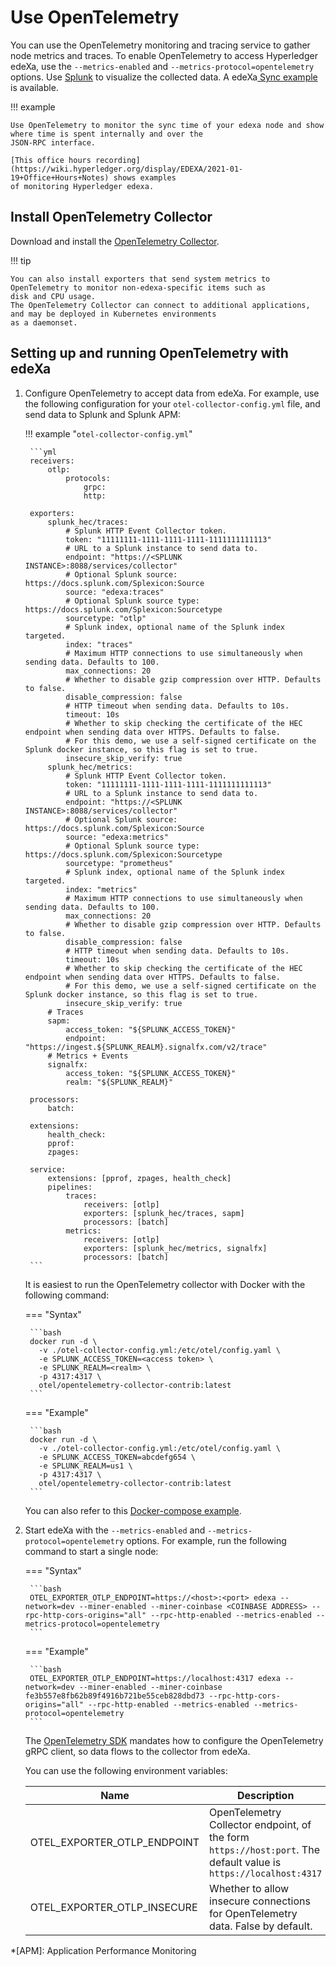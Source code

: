 # Use OpenTelemetry

You can use the OpenTelemetry monitoring and tracing service to gather node metrics and traces. To enable OpenTelemetry to access Hyperledger edeXa, use the `--metrics-enabled` and `--metrics-protocol=opentelemetry` options. Use [Splunk](https://splunk.com) to visualize the collected data. A edeXa[ Sync example](https://github.com/splunk/splunk-connect-for-ethereum/tree/master/examples/besu-sync) is available.

!!! example

```
Use OpenTelemetry to monitor the sync time of your edexa node and show where time is spent internally and over the
JSON-RPC interface.

[This office hours recording](https://wiki.hyperledger.org/display/EDEXA/2021-01-19+Office+Hours+Notes) shows examples
of monitoring Hyperledger edexa.
```

## Install OpenTelemetry Collector

Download and install the [OpenTelemetry Collector](https://github.com/open-telemetry/opentelemetry-collector-contrib/releases).

!!! tip

```
You can also install exporters that send system metrics to OpenTelemetry to monitor non-edexa-specific items such as
disk and CPU usage.
The OpenTelemetry Collector can connect to additional applications, and may be deployed in Kubernetes environments
as a daemonset.
```

## Setting up and running OpenTelemetry with edeXa

1.  Configure OpenTelemetry to accept data from edeXa. For example, use the following configuration for your `otel-collector-config.yml` file, and send data to Splunk and Splunk APM:

    !!! example "`otel-collector-config.yml`"

    ````
     ```yml
     receivers:
         otlp:
             protocols:
                 grpc:
                 http:

     exporters:
         splunk_hec/traces:
             # Splunk HTTP Event Collector token.
             token: "11111111-1111-1111-1111-1111111111113"
             # URL to a Splunk instance to send data to.
             endpoint: "https://<SPLUNK INSTANCE>:8088/services/collector"
             # Optional Splunk source: https://docs.splunk.com/Splexicon:Source
             source: "edexa:traces"
             # Optional Splunk source type: https://docs.splunk.com/Splexicon:Sourcetype
             sourcetype: "otlp"
             # Splunk index, optional name of the Splunk index targeted.
             index: "traces"
             # Maximum HTTP connections to use simultaneously when sending data. Defaults to 100.
             max_connections: 20
             # Whether to disable gzip compression over HTTP. Defaults to false.
             disable_compression: false
             # HTTP timeout when sending data. Defaults to 10s.
             timeout: 10s
             # Whether to skip checking the certificate of the HEC endpoint when sending data over HTTPS. Defaults to false.
             # For this demo, we use a self-signed certificate on the Splunk docker instance, so this flag is set to true.
             insecure_skip_verify: true
         splunk_hec/metrics:
             # Splunk HTTP Event Collector token.
             token: "11111111-1111-1111-1111-1111111111113"
             # URL to a Splunk instance to send data to.
             endpoint: "https://<SPLUNK INSTANCE>:8088/services/collector"
             # Optional Splunk source: https://docs.splunk.com/Splexicon:Source
             source: "edexa:metrics"
             # Optional Splunk source type: https://docs.splunk.com/Splexicon:Sourcetype
             sourcetype: "prometheus"
             # Splunk index, optional name of the Splunk index targeted.
             index: "metrics"
             # Maximum HTTP connections to use simultaneously when sending data. Defaults to 100.
             max_connections: 20
             # Whether to disable gzip compression over HTTP. Defaults to false.
             disable_compression: false
             # HTTP timeout when sending data. Defaults to 10s.
             timeout: 10s
             # Whether to skip checking the certificate of the HEC endpoint when sending data over HTTPS. Defaults to false.
             # For this demo, we use a self-signed certificate on the Splunk docker instance, so this flag is set to true.
             insecure_skip_verify: true
         # Traces
         sapm:
             access_token: "${SPLUNK_ACCESS_TOKEN}"
             endpoint: "https://ingest.${SPLUNK_REALM}.signalfx.com/v2/trace"
         # Metrics + Events
         signalfx:
             access_token: "${SPLUNK_ACCESS_TOKEN}"
             realm: "${SPLUNK_REALM}"

     processors:
         batch:

     extensions:
         health_check:
         pprof:
         zpages:

     service:
         extensions: [pprof, zpages, health_check]
         pipelines:
             traces:
                 receivers: [otlp]
                 exporters: [splunk_hec/traces, sapm]
                 processors: [batch]
             metrics:
                 receivers: [otlp]
                 exporters: [splunk_hec/metrics, signalfx]
                 processors: [batch]
     ```
    ````

    It is easiest to run the OpenTelemetry collector with Docker with the following command:

    \=== "Syntax"

    ````
     ```bash
     docker run -d \
       -v ./otel-collector-config.yml:/etc/otel/config.yaml \
       -e SPLUNK_ACCESS_TOKEN=<access token> \
       -e SPLUNK_REALM=<realm> \
       -p 4317:4317 \
       otel/opentelemetry-collector-contrib:latest
     ```
    ````

    \=== "Example"

    ````
     ```bash
     docker run -d \
       -v ./otel-collector-config.yml:/etc/otel/config.yaml \
       -e SPLUNK_ACCESS_TOKEN=abcdefg654 \
       -e SPLUNK_REALM=us1 \
       -p 4317:4317 \
       otel/opentelemetry-collector-contrib:latest
     ```
    ````

    You can also refer to this [Docker-compose example](https://github.com/splunk/splunk-connect-for-ethereum/blob/989dc2ccae7d8235bf3ce2a83a18cf0cd1713294/examples/besu-sync/full-sync/docker-compose.yaml).
2.  Start edeXa with the `--metrics-enabled` and `--metrics-protocol=opentelemetry` options. For example, run the following command to start a single node:

    \=== "Syntax"

    ````
     ```bash
     OTEL_EXPORTER_OTLP_ENDPOINT=https://<host>:<port> edexa --network=dev --miner-enabled --miner-coinbase <COINBASE ADDRESS> --rpc-http-cors-origins="all" --rpc-http-enabled --metrics-enabled --metrics-protocol=opentelemetry
     ```
    ````

    \=== "Example"

    ````
     ```bash
     OTEL_EXPORTER_OTLP_ENDPOINT=https://localhost:4317 edexa --network=dev --miner-enabled --miner-coinbase fe3b557e8fb62b89f4916b721be55ceb828dbd73 --rpc-http-cors-origins="all" --rpc-http-enabled --metrics-enabled --metrics-protocol=opentelemetry
     ```
    ````

    The [OpenTelemetry SDK](https://github.com/open-telemetry/opentelemetry-specification/blob/8f7cdb73618a0b3afa9532b8f8103d719e352781/specification/sdk-environment-variables.md) mandates how to configure the OpenTelemetry gRPC client, so data flows to the collector from edeXa.

    You can use the following environment variables:

    | Name                           | Description                                                                                                      | Required |
    | ------------------------------ | ---------------------------------------------------------------------------------------------------------------- | -------- |
    | OTEL\_EXPORTER\_OTLP\_ENDPOINT | OpenTelemetry Collector endpoint, of the form `https://host:port`. The default value is `https://localhost:4317` | Yes      |
    | OTEL\_EXPORTER\_OTLP\_INSECURE | Whether to allow insecure connections for OpenTelemetry data. False by default.                                  | No       |

\*\[APM]: Application Performance Monitoring
